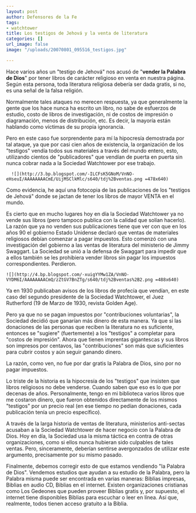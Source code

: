 ```yaml
---
layout: post
author: Defensores de la Fe
tags:
- watchtower
title: Los testigos de Jehová y la venta de literatura
categories: []
url_image: false
image: "/uploads/20070801_095516_testigos.jpg"

---
```

Hace varios años un "testigo de Jehová" nos acusó de "**vender la Palabra de Dios**" por tener libros de carácter religioso en venta en nuestra página. Según esta persona, toda literatura religiosa debería ser dada gratis, si no, es una señal de la falsa religión.  
  
Normalmente tales ataques no merecen respuesta, ya que generalmente la gente que los hace nunca ha escrito un libro, no sabe de esfuerzos de estudio, costo de libros de investigación, ni de costos de impresión o diagramación, menos de distribución, etc. Es decir, la mayoría están hablando como víctimas de su propia ignorancia.  
  
Pero en este caso fue sorprendente para mí la hipocresía demostrada por tal ataque, ya que por casi cien años de existencia, la organización de los "testigos" vendía todos sus materiales a través del mundo entero, esto, utilizando cientos de "publicadores" que vendían de puerta en puerta sin nunca cobrar nada a la Sociedad Watchtower por ese trabajo.

      ![](http://3.bp.blogspot.com/-ILCFsK5GNoM/VnNO-eHseuI/AAAAAAAACmE/UijMSClkMlc/s640/tdj%2Bventas.png =478x640)

Como evidencia, he aquí una fotocopia de las publicaciones de los "testigos de Jehová" donde se jactan de tener los libros de mayor VENTA en el mundo.  
  
Es cierto que en mucho lugares hoy en día la Sociedad Watchtower ya no vende sus libros (pero tampoco publica con la calidad que solían hacerlo). La razón que ya no venden sus publicaciones tiene que ver con que en los años 90 el gobierno Estado Unidense declaró que ventas de materiales religiosos debían comenzar a pagar impuestos. Esto comenzó con una investigación del gobierno a las ventas de literatura del ministerio de Jimmy Swaggart. La Sociedad se unió a la defensa de Swaggart para impedir que a ellos también se les prohibiera vender libros sin pagar los impuestos correspondientes. Perdieron.

    ![](http://4.bp.blogspot.com/-xuigYYMw1ZA/VnNO-VYDM6I/AAAAAAAACmQ/zZtGV7BnZTg/s640/tdj%2Bventas%2B2.png =488x640)

Ya en 1930 publicaban avisos de los libros de profecía que vendían, en este caso del segundo presidente de la Sociedad Watchtower, el Juez Rutherford (19 de Marzo de 1930, revista Golden Age).

Pero ya que no se pagan impuestos por "contribuciones voluntarias", la Sociedad decidió que ganarían más dinero de esta manera. Ya que si las donaciones de las personas que reciben la literatura no es suficiente, entonces se "sugiere" (fuertemente) a los "testigos" a completar para "costos de impresión". Ahora que tienen imprentas gigantescas y sus libros son impresos por centavos, las "contribuciones" son más que suficientes para cubrir costos y aún seguir ganando dinero.  
  
La razón, como ven, no fue por dar gratis la Palabra de Dios, sino por no pagar impuestos.

Lo triste de la historia es la hipocresía de los "testigos" que insisten que libros religiosos no debe venderse. Cuando saben que eso es lo que por decenas de años. Personalmente, tengo en mi biblioteca varios libros que me costaron dinero, que fueron obtenidos directamente de los mismos "testigos" por un precio real (en ese tiempo no pedían donaciones, cada publicación tenía un precio específico).  
  
A través de la larga historia de ventas de literatura, ministerios anti-sectas acusaban a la Sociedad Watchtower de hacer negocio con la Palabra de Dios. Hoy en día, la Sociedad usa la misma táctica en contra de otras organizaciones, como si ellos nunca hubieran sido culpables de tales ventas. Pero, sinceramente, deberían sentirse avergonzados de utilizar este argumento, precisamente por su mismo pasado.  
  
Finalmente, debemos corregir esto de que estamos vendiendo "la Palabra de Dios". Vendemos estudios que ayudan a su estudio de la Palabra, pero la Palabra misma puede ser encontrada en varias maneras: Biblias impresas, Biblias en audio CD, Biblias en el internet. Existen organizaciones cristianas como Los Gedeones que pueden proveer Biblias gratis y, por supuesto, el internet tiene disponibles Biblias para escuchar o leer en línea. Así que, realmente, todos tienen acceso gratuito a la Biblia.